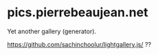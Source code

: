 # pics.pierrebeaujean.net

Yet another gallery (generator).

https://github.com/sachinchoolur/lightgallery.js/ ??